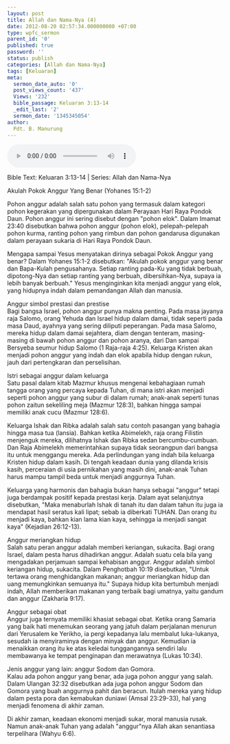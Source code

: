 ```yaml
---
layout: post
title: Allah dan Nama-Nya (4)
date: 2012-08-20 02:57:34.000000000 +07:00
type: wpfc_sermon
parent_id: '0'
published: true
password: ''
status: publish
categories: [Allah dan Nama-Nya]
tags: [Keluaran]
meta:
  sermon_date_auto: '0'
  post_views_count: '437'
  Views: '232'
  bible_passage: Keluaran 3:13-14
  _edit_last: '2'
  sermon_date: '1345345054'
author:
  Pdt. B. Manurung
---
```

<audio controls><source src="https://archive.org/download/GpdiLbaAllahDanNama-nya4/GpdiLbaAllahDanNama-nya4.mp3"></audio><br />
<p>Bible Text: Keluaran 3:13-14 | Series: Allah dan Nama-Nya</p>
<p>Akulah Pokok Anggur Yang Benar (Yohanes 15:1-2)</p>
<p>Pohon anggur adalah salah satu pohon yang termasuk dalam kategori pohon kegerakan yang dipergunakan dalam Perayaan Hari Raya Pondok Daun. Pohon anggur ini sering disebut dengan "pohon elok". Dalam Imamat 23:40 disebutkan bahwa pohon anggur (pohon elok), pelepah-pelepah pohon kurma, ranting pohon yang rimbun dan pohon gandarusa digunakan dalam perayaan sukaria di Hari Raya Pondok Daun.</p>
<p>Mengapa sampai Yesus menyatakan dirinya sebagai Pokok Anggur yang benar? Dalam Yohanes 15:1-2 disebutkan: "Akulah pokok anggur yang benar dan Bapa-Kulah pengusahanya. Setiap ranting pada-Ku yang tidak berbuah, dipotong-Nya dan setiap ranting yang berbuah, dibersihkan-Nya, supaya ia lebih banyak berbuah." Yesus menginginkan kita menjadi anggur yang elok, yang hidupnya indah dalam pemandangan Allah dan manusia.</p>
<p>	Anggur simbol prestasi dan prestise<br />
Bagi bangsa Israel, pohon anggur punya makna penting. Pada masa jayanya raja Salomo, orang Yehuda dan Israel hidup dalam damai, tidak seperti pada masa Daud, ayahnya yang sering diliputi peperangan. Pada masa Salomo, mereka hidup dalam damai sejahtera, diam dengan tenteram, masing-masing di bawah pohon anggur dan pohon aranya, dari Dan sampai Bersyeba seumur hidup Salomo (1 Raja-raja 4:25). Keluarga Kristen akan menjadi pohon anggur yang indah dan elok apabila hidup dengan rukun, jauh dari pertengkaran dan perselisihan.</p>
<p>	Istri sebagai anggur dalam keluarga<br />
Satu pasal dalam kitab Mazmur khusus mengenai kebahagiaan rumah tangga orang yang percaya kepada Tuhan, di mana istri akan menjadi seperti pohon anggur yang subur di dalam rumah; anak-anak seperti tunas pohon zaitun sekeliling meja (Mazmur 128:3), bahkan hingga sampai memiliki anak cucu (Mazmur 128:6).</p>
<p>Keluarga Ishak dan Ribka adalah salah satu contoh pasangan yang bahagia hingga masa tua (lansia). Bahkan ketika Abimelekh, raja orang Filistin menjenguk mereka, dilihatnya Ishak dan Ribka sedan bercumbu-cumbuan. Dan Raja Abimelekh memerintahkan supaya tidak seorangpun dari bangsa itu untuk menggangu mereka. Ada perlindungan yang indah bila keluarga Kristen hidup dalam kasih. Di tengah keadaan dunia yang dilanda krisis kasih, perceraian di usia pernikahan yang masih dini, anak-anak Tuhan harus mampu tampil beda untuk menjadi anggurnya Tuhan.</p>
<p>Keluarga yang harmonis dan bahagia bukan hanya sebagai "anggur" tetapi juga berdampak positif kepada prestasi kerja. Dalam ayat selanjutnya disebutkan, "Maka menaburlah Ishak di tanah itu dan dalam tahun itu juga ia mendapat hasil seratus kali lipat; sebab ia diberkati TUHAN. Dan orang itu menjadi kaya, bahkan kian lama kian kaya, sehingga ia menjadi sangat kaya" (Kejadian 26:12-13).</p>
<p>	Anggur meriangkan hidup<br />
Salah satu peran anggur adalah memberi keriangan, sukacita. Bagi orang Israel, dalam pesta harus dihadirkan anggur. Adalah suatu cela bila yang mengadakan perjamuan sampai kehabisan anggur. Anggur adalah simbol keriangan hidup, sukacita. Dalam Penghotbah 10:19 disebutkan, "Untuk tertawa orang menghidangkan makanan; anggur meriangkan hidup dan uang memungkinkan semuanya itu." Supaya hidup kita bertumbuh menjadi indah, Allah memberikan makanan yang terbaik bagi umatnya, yaitu gandum dan anggur (Zakharia 9:17).</p>
<p>	Anggur sebagai obat<br />
Anggur juga ternyata memiliki khasiat sebagai obat. Ketika orang Samaria yang baik hati menemukan seorang yang jatuh dalam perjalanan menurun dari Yerusalem ke Yerikho, ia pergi kepadanya lalu membalut luka-lukanya, sesudah ia menyiraminya dengan minyak dan anggur. Kemudian ia menaikkan orang itu ke atas keledai tunggangannya sendiri lalu membawanya ke tempat penginapan dan merawatnya (Lukas 10:34).</p>
<p>Jenis anggur yang lain: anggur Sodom dan Gomora.<br />
Kalau ada pohon anggur yang benar, ada juga pohon anggur yang salah. Dalam Ulangan 32:32 disebutkan ada juga pohon anggur Sodom dan Gomora yang buah anggurnya pahit dan beracun. Itulah mereka yang hidup dalam pesta pora dan kemabukan duniawi (Amsal 23:29-33), hal yang menjadi fenomena di akhir zaman.</p>
<p>Di akhir zaman, keadaan ekonomi menjadi sukar, moral manusia rusak. Namun anak-anak Tuhan yang adalah "anggur"nya Allah akan senantiasa terpelihara (Wahyu 6:6).</p>
